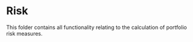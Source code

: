 # Risk

This folder contains all functionality relating to the calculation of portfolio risk measures. 